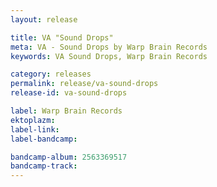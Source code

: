```yaml
---
layout: release

title: VA "Sound Drops"
meta: VA - Sound Drops by Warp Brain Records
keywords: VA Sound Drops, Warp Brain Records

category: releases
permalink: release/va-sound-drops
release-id: va-sound-drops

label: Warp Brain Records
ektoplazm: 
label-link: 
label-bandcamp: 

bandcamp-album: 2563369517
bandcamp-track: 
---
```


